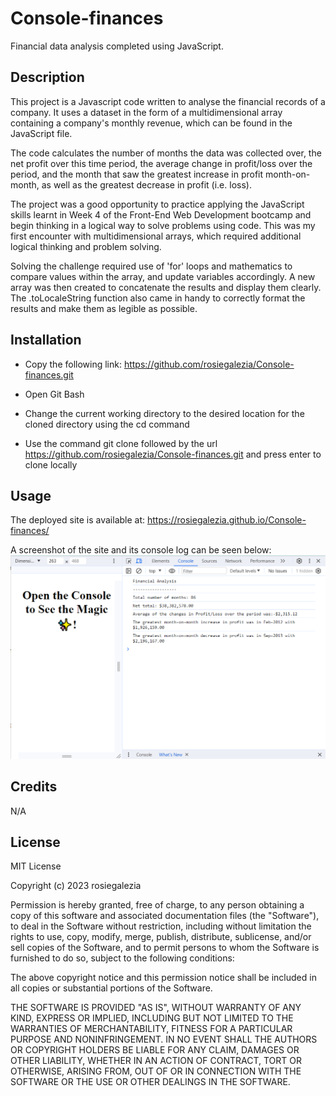 # Console-finances

Financial data analysis completed using JavaScript.

## Description

This project is a Javascript code written to analyse the financial records of a company. It uses a dataset in the form of a multidimensional array containing a company's monthly revenue, which can be found in the JavaScript file.

The code calculates the number of months the data was collected over, the net profit over this time period, the average change in profit/loss over the period, and the month that saw the greatest increase in profit month-on-month, as well as the greatest decrease in profit (i.e. loss).

The project was a good opportunity to practice applying the JavaScript skills learnt in Week 4 of the Front-End Web Development bootcamp and begin thinking in a logical way to solve problems using code. This was my first encounter with multidimensional arrays, which required additional logical thinking and problem solving.

Solving the challenge required use of 'for' loops and mathematics to compare values within the array, and update variables accordingly. A new array was then created to concatenate the results and display them clearly. The .toLocaleString function also came in handy to correctly format the results and make them as legible as possible.


## Installation

* Copy the following link: https://github.com/rosiegalezia/Console-finances.git

* Open Git Bash

* Change the current working directory to the desired location for the cloned directory using the cd command

* Use the command git clone followed by the url https://github.com/rosiegalezia/Console-finances.git and press enter to clone locally

## Usage

The deployed site is available at: https://rosiegalezia.github.io/Console-finances/

A screenshot of the site and its console log can  be seen below:
![A screenshot of the site and console log](./assets/images/Screenshot.png)

## Credits

N/A

## License

MIT License

Copyright (c) 2023 rosiegalezia

Permission is hereby granted, free of charge, to any person obtaining a copy of this software and associated documentation files (the "Software"), to deal in the Software without restriction, including without limitation the rights to use, copy, modify, merge, publish, distribute, sublicense, and/or sell copies of the Software, and to permit persons to whom the Software is furnished to do so, subject to the following conditions:

The above copyright notice and this permission notice shall be included in all copies or substantial portions of the Software.

THE SOFTWARE IS PROVIDED "AS IS", WITHOUT WARRANTY OF ANY KIND, EXPRESS OR IMPLIED, INCLUDING BUT NOT LIMITED TO THE WARRANTIES OF MERCHANTABILITY, FITNESS FOR A PARTICULAR PURPOSE AND NONINFRINGEMENT. IN NO EVENT SHALL THE AUTHORS OR COPYRIGHT HOLDERS BE LIABLE FOR ANY CLAIM, DAMAGES OR OTHER LIABILITY, WHETHER IN AN ACTION OF CONTRACT, TORT OR OTHERWISE, ARISING FROM, OUT OF OR IN CONNECTION WITH THE SOFTWARE OR THE USE OR OTHER DEALINGS IN THE SOFTWARE.